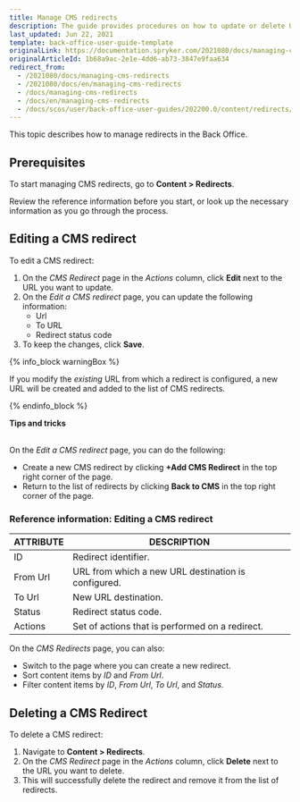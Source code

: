 ```yaml
---
title: Manage CMS redirects
description: The guide provides procedures on how to update or delete URL redirects in the Back Office.
last_updated: Jun 22, 2021
template: back-office-user-guide-template
originalLink: https://documentation.spryker.com/2021080/docs/managing-cms-redirects
originalArticleId: 1b68a9ac-2e1e-4dd6-ab73-3847e9faa634
redirect_from:
  - /2021080/docs/managing-cms-redirects
  - /2021080/docs/en/managing-cms-redirects
  - /docs/managing-cms-redirects
  - /docs/en/managing-cms-redirects
  - /docs/scos/user/back-office-user-guides/202200.0/content/redirects/managing-cms-redirects.html
---
```


This topic describes how to manage redirects in the Back Office.

## Prerequisites

To start managing CMS redirects, go to **Content&nbsp;<span aria-label="and then">></span> Redirects**.

Review the reference information before you start, or look up the necessary information as you go through the process.

## Editing a CMS redirect

To edit a CMS redirect:

1. On the *CMS Redirect* page in the _Actions_ column, click **Edit** next to the URL you want to update.
2. On the *Edit a CMS redirect* page, you can update the following information:
    * Url
    * To URL
    * Redirect status code
3. To keep the changes, click **Save**.

{% info_block warningBox %}

If you modify the *existing* URL from which a redirect is configured, a new URL will be created and added to the list of CMS redirects.

{% endinfo_block %}

**Tips and tricks**

<br>On the *Edit a CMS redirect* page, you can do the following:

* Create a new CMS redirect by clicking **+Add CMS Redirect** in the top right corner of the page.
* Return to the list of redirects by clicking **Back to CMS** in the top right corner of the page.

### Reference information: Editing a CMS redirect

| ATTRIBUTE | DESCRIPTION |
| --- | --- |
| ID | Redirect identifier. |
|From Url  | URL from which a new URL destination is configured. |
| To Url | New URL destination. |
| Status | Redirect status code. |
| Actions | Set of actions that is performed on a redirect. |

On the *CMS Redirects* page, you can also:

* Switch to the page where you can create a new redirect.
* Sort content items by *ID* and *From Url*.
* Filter content items by *ID*, *From Url*, *To Url*, and *Status*.

## Deleting a CMS Redirect

To delete a CMS redirect:

1. Navigate to **Content&nbsp;<span aria-label="and then">></span> Redirects**.
2. On the *CMS Redirect* page in the _Actions_ column, click **Delete** next to the URL you want to delete.
3. This will successfully delete the redirect and remove it from the list of redirects.
